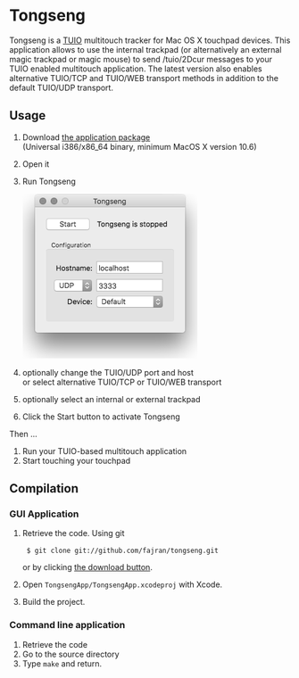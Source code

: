 Tongseng
========

Tongseng is a [TUIO](http://tuio.org) multitouch tracker for Mac OS X touchpad devices. 
This application allows to use the internal trackpad (or alternatively an external magic trackpad or magic mouse) 
to send /tuio/2Dcur messages to your TUIO enabled multitouch application. 
The latest version also enables alternative TUIO/TCP and TUIO/WEB transport methods in addition to the default TUIO/UDP transport.

Usage
-----

1. Download [the application package](https://github.com/fajran/tongseng/releases/download/0.7/Tongseng-0.7.zip)  
   (Universal i386/x86_64 binary, minimum MacOS X version 10.6)
2. Open it
3. Run Tongseng
    
    ![Tongseng](tongseng.png)
    
4. optionally change the TUIO/UDP port and host  
   or select alternative TUIO/TCP or TUIO/WEB transport
5. optionally select an internal or external trackpad
6. Click the Start button to activate Tongseng

Then ...

1. Run your TUIO-based multitouch application
2. Start touching your touchpad

Compilation
-----------

### GUI Application

1. Retrieve the code. Using git

        $ git clone git://github.com/fajran/tongseng.git
    
    or by clicking [the download
	button](http://github.com/fajran/tongseng/tarball/master).

2. Open `TongsengApp/TongsengApp.xcodeproj` with Xcode.
3. Build the project.

### Command line application

1. Retrieve the code
2. Go to the source directory
3. Type `make` and return.


